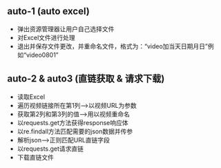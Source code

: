 
## auto-1  (auto excel)
* 弹出资源管理器让用户自己选择文件 
* 对Excel文件进行处理
* 退出并保存文件更改，并重命名文件，格式为：“video加当天日期月日”例如“video0801”

## auto-2 & auto3  (直链获取 & 请求下载)
* 读取Excel
* 遍历视频链接所在第1列-->以视频URL为参数
* 获取第2列和第3列的值-->用以视频重命名
* 以requests.get方法获得response响应体
* 以re.findall方法匹配需要的json数据并传参
* 解析json-->正则匹配URL直链字段
* 以requests.get请求直链
* 下载直链文件


